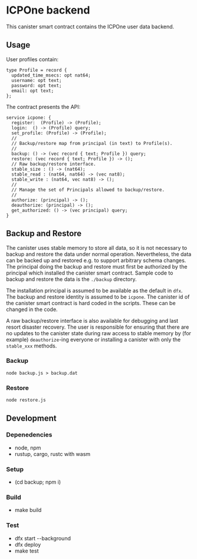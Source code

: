 # ICPOne backend

This canister smart contract contains the ICPOne user data backend.

## Usage

User profiles contain:

```
type Profile = record {
  updated_time_msecs: opt nat64;
  username: opt text;
  password: opt text;
  email: opt text;
};
```

The contract presents the API:

```
service icpone: {
  register:  (Profile) -> (Profile);
  login:  () -> (Profile) query;
  set_profile: (Profile) -> (Profile);
  //
  // Backup/restore map from principal (in text) to Profile(s).
  //
  backup: () -> (vec record { text; Profile }) query;
  restore: (vec record { text; Profile }) -> ();
  // Raw backup/restore interface.
  stable_size : () -> (nat64);
  stable_read : (nat64, nat64) -> (vec nat8);
  stable_write : (nat64, vec nat8) -> ();
  //
  // Manage the set of Principals allowed to backup/restore.
  //
  authorize: (principal) -> ();
  deauthorize: (principal) -> ();
  get_authorized: () -> (vec principal) query;
}
```

## Backup and Restore

The canister uses stable memory to store all data, so it is not necessary to backup and restore the data under normal operation.  Nevertheless, the data can be backed up and restored e.g. to support arbitrary schema changes. The principal doing the backup and restore must first be authorized by the principal which installed the canister smart contract.  Sample code to backup and restore the data is the `./backup` directory.

The installation principal is assumed to be available as the default in `dfx`.  The backup and restore identity is assumed to be `icpone`.  The canister id of the canister smart contract is hard coded in the scripts.  These can be changed in the code.

A raw backup/restore interface is also available for debugging and last resort disaster recovery. The user is responsible for ensuring that there are no updates to the canister state during raw access to stable memory by (for example) `deauthorize`-ing everyone or installing a canister with only the `stable_xxx` methods.

### Backup

```
node backup.js > backup.dat
```

### Restore

```
node restore.js
```

## Development

### Depenedencies

* node, npm
* rustup, cargo, rustc with wasm

### Setup

* (cd backup; npm i)

### Build

* make build

### Test

* dfx start --background
* dfx deploy
* make test
